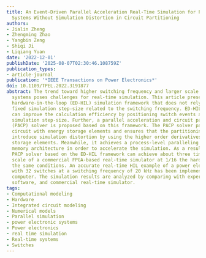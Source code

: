 ```yaml
---
title: An Event-Driven Parallel Acceleration Real-Time Simulation for Power Electronic
  Systems Without Simulation Distortion in Circuit Partitioning
authors:
- Jialin Zheng
- Zhengming Zhao
- Yangbin Zeng
- Shiqi Ji
- Liqiang Yuan
date: '2022-12-01'
publishDate: '2025-08-07T02:30:46.108759Z'
publication_types:
- article-journal
publication: '*IEEE Transactions on Power Electronics*'
doi: 10.1109/TPEL.2022.3191877
abstract: The trend toward higher switching frequency and larger scale of power electronic
  systems poses challenges for real-time simulation. This article presents an event-driven
  hardware-in-the-loop (ED-HIL) simulation framework that does not rely on the small
  fixed simulation step-size related to the switching frequency. ED-HIL framework
  can improve the calculation efficiency by positioning switch events and using variable
  simulation step-size. Further, a parallel acceleration and circuit partitioning
  (PACP) solver is proposed based on this framework. The PACP solver partitions the
  circuit with energy storage elements and ensures that the partitioning does not
  introduce simulation distortion by using the higher order derivatives of the energy
  storage elements. Meanwhile, it achieves a process-level paralleling through a shared
  memory architecture in order to accelerate the simulation. As a result, the proposed
  PACP solver based on the ED-HIL framework can achieve about three times the simulation
  scale of a commercial FPGA-based real-time simulator at 1/16 the hardware cost under
  the same conditions. An accurate real-time HIL example of a power electronic transformer
  with 32 switches at a switching frequency of 20 kHz has been implemented on a personal
  computer. The simulation results are analyzed by comparing with experiment, offline
  software, and commercial real-time simulator.
tags:
- Computational modeling
- Hardware
- Integrated circuit modeling
- Numerical models
- Parallel simulation
- power electronic systems
- Power electronics
- real time simulation
- Real-time systems
- Switches
---
```


